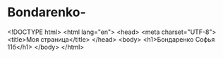 # Bondarenko-
&lt;!DOCTYPE html> &lt;html lang="en"> &lt;head>     &lt;meta charset="UTF-8">     &lt;title>Моя страница&lt;/title> &lt;/head> &lt;body>     &lt;h1>Бондаренко Софья 11б&lt;/h1> &lt;/body> &lt;/html>
